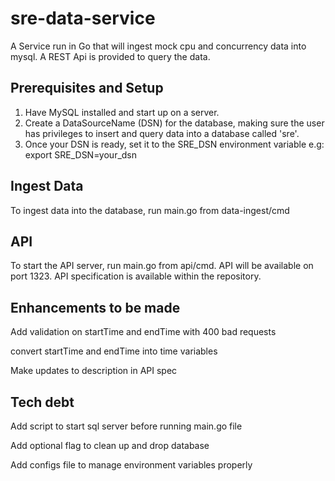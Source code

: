 # sre-data-service
A Service run in Go that will ingest mock cpu and concurrency data into mysql.
A REST Api is provided to query the data.

## Prerequisites and Setup
1) Have MySQL installed and start up on a server.
2) Create a DataSourceName (DSN) for the database, making sure the user has privileges to insert and query data into a database called 'sre'.
3) Once your DSN is ready, set it to the SRE_DSN environment variable e.g:
export SRE_DSN=your_dsn

## Ingest Data
To ingest data into the database, run main.go from data-ingest/cmd

## API
To start the API server, run main.go from api/cmd. API will be available on port 1323.
API specification is available within the repository.

## Enhancements to be made
Add validation on startTime and endTime with 400 bad requests 

convert startTime and endTime  into time variables

Make updates to description in API spec

## Tech debt
Add script to start sql server before running main.go file

Add optional flag to clean up and drop database

Add configs file to manage environment variables properly
